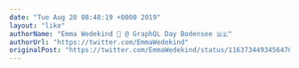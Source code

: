 ```yaml
---
date: "Tue Aug 20 08:48:19 +0000 2019"
layout: "like"
authorName: "Emma Wedekind 🐞 @ GraphQL Day Bodensee 🇩🇪"
authorUrl: "https://twitter.com/EmmaWedekind"
originalPost: "https://twitter.com/EmmaWedekind/status/1163734493456470021"
---
```

